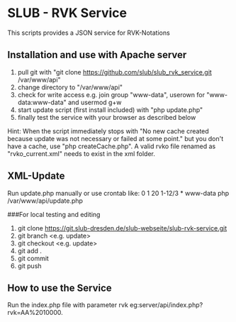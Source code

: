 # SLUB - RVK Service
This scripts provides a JSON service for RVK-Notations

## Installation and use with Apache server
1. pull git with "git clone https://github.com/slub/slub_rvk_service.git /var/www/api"
2. change directory to "/var/www/api"
3. check for write access e.g. join group "www-data", userown for "www-data:www-data" and usermod g+w
4. start update script (first install included) with "php update.php"
5. finally test the service with your browser as described below

Hint: When the script immediately stops with "No new cache created because update was not necessary or failed at some point." but you don't have a cache,
use "php createCache.php". A valid rvko file renamed as "rvko_current.xml" needs to exist in the xml folder.

## XML-Update
Run update.php manually or use crontab like:
    0 1 20 1-12/3 * www-data php /var/www/api/update.php

###For local testing and editing
1. git clone https://git.slub-dresden.de/slub-webseite/slub-rvk-service.git
2. git branch <e.g. update>
3. git checkout <e.g. update>
4. git add .
5. git commit
6. git push

## How to use the Service
Run the index.php file with parameter rvk eg:server/api/index.php?rvk=AA%2010000.
